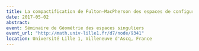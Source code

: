 ```yaml
---
title: La compactification de Fulton–MacPherson des espaces de configuration
date: 2017-05-02
abstract:
event: Séminaire de Géométrie des espaces singuliers
event_url: "http://math.univ-lille1.fr/d7/node/9341"
location: Université Lille 1, Villeneuve d'Ascq, France
---
```


